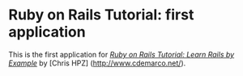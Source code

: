 # Ruby on Rails Tutorial: first application

This is the first application for [*Ruby on Rails Tutorial: Learn Rails by Example*](http://www.cdemarco.net/) by [Chris HPZ]
(http://www.cdemarco.net/).